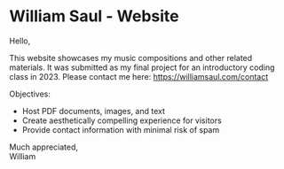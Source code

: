 # William Saul - Website

Hello,

This website showcases my music compositions and other related materials. It was submitted as my final project for an introductory coding class in 2023. Please contact me here: https://williamsaul.com/contact

Objectives:

* Host PDF documents, images, and text
* Create aesthetically compelling experience for visitors
* Provide contact information with minimal risk of spam

Much appreciated,   
William